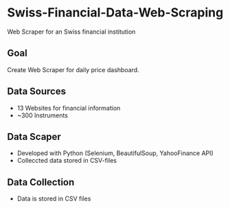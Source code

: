 # Swiss-Financial-Data-Web-Scraping

Web Scraper for an Swiss financial institution

## Goal
Create Web Scraper for daily price dashboard.

## Data Sources
- 13 Websites for financial information
- ~300 Instruments

## Data Scaper
- Developed with Python (Selenium, BeautifulSoup, YahooFinance API)
- Colleccted data stored in CSV-files

## Data Collection
- Data is stored in CSV files


